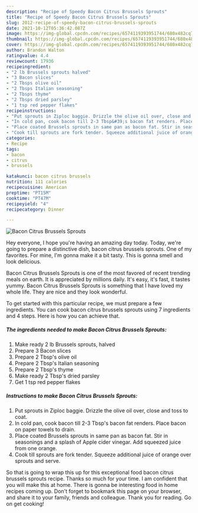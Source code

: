 ```yaml
---
description: "Recipe of Speedy Bacon Citrus Brussels Sprouts"
title: "Recipe of Speedy Bacon Citrus Brussels Sprouts"
slug: 2012-recipe-of-speedy-bacon-citrus-brussels-sprouts
date: 2021-10-12T05:36:42.087Z
image: https://img-global.cpcdn.com/recipes/6574119393951744/680x482cq70/bacon-citrus-brussels-sprouts-recipe-main-photo.jpg
thumbnail: https://img-global.cpcdn.com/recipes/6574119393951744/680x482cq70/bacon-citrus-brussels-sprouts-recipe-main-photo.jpg
cover: https://img-global.cpcdn.com/recipes/6574119393951744/680x482cq70/bacon-citrus-brussels-sprouts-recipe-main-photo.jpg
author: Brandon Walton
ratingvalue: 4.4
reviewcount: 17936
recipeingredient:
- "2 lb Brussels sprouts halved"
- "3 Bacon slices"
- "2 Tbsps olive oil"
- "2 Tbsps Italian seasoning"
- "2 Tbsps thyme"
- "2 Tbsps dried parsley"
- "1 tsp red pepper flakes"
recipeinstructions:
- "Put sprouts in Ziploc baggie. Drizzle the olive oil over, close and toss to coat."
- "In cold pan, cook bacon till 2-3 Tbsp&#39;s bacon fat renders. Place bacon on paper towels to drain."
- "Place coated Brussels sprouts in same pan as bacon fat. Stir in seasonings and a splash of Apple cider vinegar. Add squeezed juice from one orange."
- "Cook till sprouts are fork tender. Squeeze additional juice of orange over sprouts and serve."
categories:
- Recipe
tags:
- bacon
- citrus
- brussels

katakunci: bacon citrus brussels 
nutrition: 111 calories
recipecuisine: American
preptime: "PT15M"
cooktime: "PT47M"
recipeyield: "4"
recipecategory: Dinner

---
```



![Bacon Citrus Brussels Sprouts](https://img-global.cpcdn.com/recipes/6574119393951744/680x482cq70/bacon-citrus-brussels-sprouts-recipe-main-photo.jpg)

Hey everyone, I hope you're having an amazing day today. Today, we're going to prepare a distinctive dish, bacon citrus brussels sprouts. One of my favorites. For mine, I'm gonna make it a bit tasty. This is gonna smell and look delicious.

Bacon Citrus Brussels Sprouts is one of the most favored of recent trending meals on earth. It is appreciated by millions daily. It's easy, it's fast, it tastes yummy. Bacon Citrus Brussels Sprouts is something that I have loved my whole life. They are nice and they look wonderful.




To get started with this particular recipe, we must prepare a few ingredients. You can cook bacon citrus brussels sprouts using 7 ingredients and 4 steps. Here is how you can achieve that.

<!--inarticleads1-->

##### The ingredients needed to make Bacon Citrus Brussels Sprouts:

1. Make ready 2 lb Brussels sprouts, halved
1. Prepare 3 Bacon slices
1. Prepare 2 Tbsp&#39;s olive oil
1. Prepare 2 Tbsp&#39;s Italian seasoning
1. Prepare 2 Tbsp&#39;s thyme
1. Make ready 2 Tbsp&#39;s dried parsley
1. Get 1 tsp red pepper flakes




<!--inarticleads2-->

##### Instructions to make Bacon Citrus Brussels Sprouts:

1. Put sprouts in Ziploc baggie. Drizzle the olive oil over, close and toss to coat.
1. In cold pan, cook bacon till 2-3 Tbsp&#39;s bacon fat renders. Place bacon on paper towels to drain.
1. Place coated Brussels sprouts in same pan as bacon fat. Stir in seasonings and a splash of Apple cider vinegar. Add squeezed juice from one orange.
1. Cook till sprouts are fork tender. Squeeze additional juice of orange over sprouts and serve.




So that is going to wrap this up for this exceptional food bacon citrus brussels sprouts recipe. Thanks so much for your time. I am confident that you will make this at home. There is gonna be interesting food in home recipes coming up. Don't forget to bookmark this page on your browser, and share it to your family, friends and colleague. Thank you for reading. Go on get cooking!
